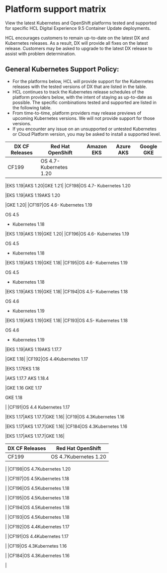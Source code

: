 # Platform support matrix

View the latest Kubernetes and OpenShift platforms tested and supported for specific HCL Digital Experience 9.5 Container Update deployments.

HCL encourages customers to remain up-to-date on the latest DX and Kubernetes releases. As a result, DX will provide all fixes on the latest release. Customers may be asked to upgrade to the latest DX release to assist with problem determination.

## General Kubernetes Support Policy:

-   For the platforms below, HCL will provide support for the Kubernetes releases with the tested versions of DX that are listed in the table.
-   HCL continues to track the Kubernetes release schedules of the platform providers below, with the intent of staying as up-to-date as possible. The specific combinations tested and supported are listed in the following table.
-   From time-to-time, platform providers may release previews of upcoming Kubernetes versions. We will not provide support for those versions.
-   If you encounter any issue on an unsupported or untested Kubernetes or Cloud Platform version, you may be asked to install a supported level.

|DX CF Releases|Red Hat OpenShift|Amazon EKS|Azure AKS|Google GKE|
|--------------|-----------------|----------|---------|----------|
|CF199|OS 4.7-   Kubernetes 1.20

|EKS 1.19|AKS 1.20|GKE 1.21|
|CF198|OS 4.7-   Kubernetes 1.20

|EKS 1.19|AKS 1.19AKS 1.20

|GKE 1.20|
|CF197|OS 4.6-   Kubernetes 1.19

OS 4.5

-   Kubernetes 1.18

|EKS 1.19|AKS 1.19|GKE 1.20|
|CF196|OS 4.6-   Kubernetes 1.19

OS 4.5

-   Kubernetes 1.18

|EKS 1.19|AKS 1.19|GKE 1.18|
|CF195|OS 4.6-   Kubernetes 1.19

OS 4.5

-   Kubernetes 1.18

|EKS 1.19|AKS 1.19|GKE 1.18|
|CF194|OS 4.5-   Kubernetes 1.18

OS 4.6

-   Kubernetes 1.19

|EKS 1.19|AKS 1.19|GKE 1.18|
|CF193|OS 4.5-   Kubernetes 1.18

OS 4.6

-   Kubernetes 1.19

|EKS 1.19|AKS 1.19AKS 1.17.7

|GKE 1.18|
|CF192|OS 4.4Kubernetes 1.17

|EKS 1.17EKS 1.18

|AKS 1.17.7 AKS 1.18.4

|GKE 1.16 GKE 1.17   


GKE 1.18

|
|CF191|OS 4.4 Kubernetes 1.17

|EKS 1.17|AKS 1.17.7|GKE 1.16|
|CF19|OS 4.3Kubernetes 1.16

|EKS 1.17|AKS 1.17.7|GKE 1.16|
|CF184|OS 4.3Kubernetes 1.16

|EKS 1.17|AKS 1.17.7|GKE 1.16|

|DX CF Releases|Red Hat OpenShift|
|--------------|-----------------|
|CF199|OS 4.7Kubernetes 1.20

|
|CF198|OS 4.7Kubernetes 1.20

|
|CF197|OS 4.5Kubernetes 1.18

|
|CF196|OS 4.5Kubernetes 1.18

|
|CF195|OS 4.5Kubernetes 1.18

|
|CF194|OS 4.5Kubernetes 1.18

|
|CF193|OS 4.5Kubernetes 1.18

|
|CF192|OS 4.4Kubernetes 1.17

|
|CF191|OS 4.4Kubernetes 1.17

|
|CF19|OS 4.3Kubernetes 1.16

|
|CF184|OS 4.3Kubernetes 1.16

|

